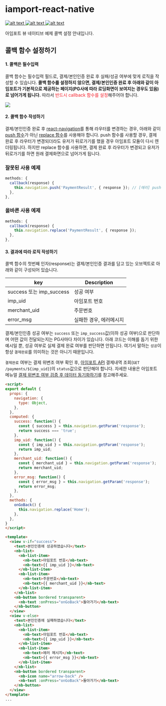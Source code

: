 
# iamport-react-native
[ ![alt text](https://img.shields.io/badge/react-v16.8.6-orange.svg?longCache=true&style=flat-square) ](https://github.com/facebook/react/)
[ ![alt text](https://img.shields.io/badge/react--native-v0.59.8-yellow.svg?longCache=true&style=flat-square) ](https://github.com/facebook/react-native)
[ ![alt text](https://img.shields.io/badge/query--string-v6.1.0-green.svg?longCache=true&style=flat-square) ](https://github.com/sindresorhus/query-string)

아임포트 뷰 네이티브 예제 콜백 설정 안내입니다.

## 콜백 함수 설정하기
#### 1. 콜백은 필수입력
콜백 함수는 필수입력 필드로, 결제/본인인증 완료 후 실패/성공 여부에 맞게 로직을 작성할 수 있습니다.
<b>콜백 함수를 설정하지 않으면, 결제/본인인증 완료 후 아래와 같이 아임포트가 기본적으로 제공하는 페이지(PG사에 따라 로딩화면이 보여지는 경우도 있음)로 넘어가게 됩니다.</b>
따라서 <span style="color: #f5222d">반드시 callback 함수를 설정</span>해주어야 합니다.

![](https://github.com/iamport/iamport-react-native/blob/master/src/img/iamport-default-page.png)


#### 2. 콜백 함수 작성하기
결제/본인인증 완료 후 [react-navigation](https://github.com/react-navigation/react-navigation)를 통해 라우터를 변경하는 경우, 아래와 같이 [push 함수](https://reactnavigation.org/docs/en/stack-actions.html#push)가 아닌 [replace 함수](https://reactnavigation.org/docs/en/stack-actions.html#replace)를 사용해야 합니다.
push 함수를 사용할 경우, 결제 완료 후 라우터가 변경되더라도 유저가 뒤로가기를 했을 경우 아임포트 모듈이 다시 렌더링됩니다. 하지만 replace 함수를 사용하면, 결제 완료 후 라우터가 변경되고 유저가 뒤로가기를 하면 원래 결제화면으로 넘어가게 됩니다.

### 잘못된 사용 예제
```javascript
methods: {
  callback(response) {
    this.navigation.push('PaymentResult', { response }); // [에러] push 함수 사용
  },
},
```

### 올바른 사용 예제
```javascript
methods: {
  callback(response) {
    this.navigation.replace('PaymentResult', { response });
  },
},
```

#### 3. 결과에 따라 로직 작성하기
콜백 함수의 첫번째 인자(response)는 결제/본인인증 결과를 담고 있는 오브젝트로 아래와 같이 구성되어 있습니다.

| key                     |  Description       | 
| ----------------------- | ------------------ | 
| success 또는 imp_success | 성공 여부            |
| imp_uid                 | 아임포트 번호         |
| merchant_uid            | 주문번호             |
| error_msg               | 실패한 경우, 에러메시지 |

결제/본인인증 성공 여부는 `success` 또는 `imp_success`값(이하 성공 여부)으로 판단하며 어떤 값이 전달되는지는 PG사마다 차이가 있습니다. 아래 코드는 이해를 돕기 위한 예시일 뿐, 성공 여부로 실제 결제 완료 여부를 판단하면 안됩니다. 여기서 말하는 `성공`이 항상 `결제완료`를 의미하는 것은 아니기 때문입니다.

`결제완료` 여부는 결제 위변조 여부 확인 후, [아임포트 API](https://api.iamport.kr/) 결제내역 조회(`GET` `/payments/${imp_uid}`)의 `status`값으로 판단해야 합니다. 자세한 내용은 아임포트 메뉴얼 [결제 위변조 여부 검증 후 데이터 동기화하기](https://docs.iamport.kr/implementation/payment#webhook-3)를 참고해주세요.

```html
<script>
export default {
  props: {
    navigation: {
      type: Object,
    },
  },
  computed: {
    success: function() {
      const { success } = this.navigation.getParam('response');
      return success === 'true';
    },
    imp_uid: function() {
      const { imp_uid } = this.navigation.getParam('response');
      return imp_uid;
    },
    merchant_uid: function() {
      const { merchant_uid } = this.navigation.getParam('response');
      return merchant_uid;
    },
    error_msg: function() {
      const { error_msg } = this.navigation.getParam('response');
      return error_msg;
    },
  },
  methods: {
    onGoBack() {
      this.navigation.replace('Home');
    },
  },
}
</script>

<template>
  <view v-if="success">
    <text>본인인증에 성공하였습니다</text>
    <nb-list>
      <nb-list-item>
        <nb-text>아임포트 번호</nb-text>
        <nb-text>{{ imp_uid }}</nb-text>
      </nb-list-item>
      <nb-list-item>
        <nb-text>주문번호</nb-text>
        <nb-text>{{ merchant_uid }}</nb-text>
      </nb-list-item>
    </nb-list>
    <nb-button bordered transparent>
      <nb-text :onPress="onGoBack">돌아가기</nb-text>
    </nb-button>
  </view>
  <view v-else>
    <text>본인인증에 실패하였습니다</text>
    <nb-list>
      <nb-list-item>
        <nb-text>아임포트 번호</nb-text>
        <nb-text>{{ imp_uid }}</nb-text>
      </nb-list-item>
      <nb-list-item>
        <nb-text>에러 메시지</nb-text>
        <nb-text>{{ error_msg }}</nb-text>
      </nb-list-item>
    </nb-list>
    <nb-button bordered transparent>
      <nb-icon name="arrow-back" />
      <nb-text :onPress="onGoBack">돌아가기</nb-text>
    </nb-button>
  </view>
</template>
...
```
